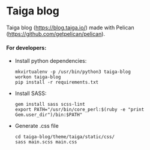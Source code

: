 # Taiga blog

Taiga blog (https://blog.taiga.io/) made with Pelican (https://github.com/getpelican/pelican).

#### For developers:

- Install python dependencies:
  ```
  mkvirtualenv -p /usr/bin/python3 taiga-blog
  workon taiga-blog
  pip install -r requirements.txt
  ```

- Install SASS:
  ```
  gem install sass scss-lint
  export PATH="/usr/bin/core_perl:$(ruby -e "print Gem.user_dir")/bin:$PATH"
  ```
  
- Generate .css file
  ```
  cd taiga-blog/theme/taiga/static/css/
  sass main.scss main.css
  ```
